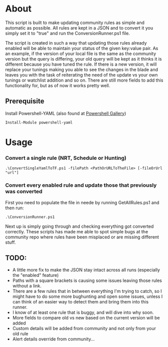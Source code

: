 # About
This script is built to make updating community rules as simple and automatic as possible. All rules are kept in a JSON and to convert it you simply set it to "true" and run the ConversionRunner.ps1 file. 

The script is created in such a way that updating those rules already enabled will be able to maintain your status of the given key:value pair. As an example, if the version of your local file is the same as the community version but the query is differing, your old query will be kept as it thinks it is different because you have tuned the rule. If there is a new version, it will replace your tunings making you able to see the changes in the blade and leaves you with the task of reiterating the need of the update vs your own tunings or watchlist addition and so on. There are still more fields to add this functionality for, but as of now it works pretty well.

## Prerequisite
Install Powershell-YAML (also found at [Powershell Gallery](https://www.powershellgallery.com/))

```
Install-Module powershell-yaml
```
# Usage

### Convert a single rule (NRT, Schedule or Hunting)
```
.\ConvertSingleYamlToTF.ps1 -filePath <PathOrURLToTheFile> [-fileOrUrl "url"]
```

### Convert every enabled rule and update those that previously was converted

First you need to populate the file in neede by running GetAllRules.ps1 and then run: 
```
.\ConversionRunner.ps1
```

Next up is simply going through and checking everything got converted correctly. These scripts has made me able to spot simple bugs at the community repo where rules have been misplaced or are missing different stuff. 

## TODO: 
- A little more fix to make the JSON stay intact across all runs (especially the "enabled" feature)
- Paths with a square brackets is causing some issues leaving those rules without a link.
- There are a few rules that in between everything I'm trying to catch, so I might have to do some more bughunting and open some issues, unless I can think of an easier way to detect them and bring them into this runner.
- I know of at least one rule that is buggy, and will dive into why soon.
- More fields to compare old vs new based on the current version will be added
- Custom details will be added from community and not only from your old rule
- Alert details override from community...